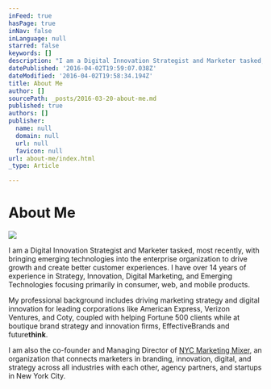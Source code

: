 ```yaml
---
inFeed: true
hasPage: true
inNav: false
inLanguage: null
starred: false
keywords: []
description: "I am a Digital Innovation Strategist and Marketer tasked, most recently, with bringing emerging technologies into the enterprise organization to drive growth and create better customer experiences. I have over 14 years of experience in Strategy, Innovation, Digital Marketing, and Emerging Technologies focusing primarily in consumer, web, and mobile products.\_"
datePublished: '2016-04-02T19:59:07.038Z'
dateModified: '2016-04-02T19:58:34.194Z'
title: About Me
author: []
sourcePath: _posts/2016-03-20-about-me.md
published: true
authors: []
publisher:
  name: null
  domain: null
  url: null
  favicon: null
url: about-me/index.html
_type: Article

---
```

# About Me
![](https://the-grid-user-content.s3-us-west-2.amazonaws.com/eaf2cc11-967e-4f48-a1d5-abb15d8fdf48.jpg)

I am a Digital Innovation Strategist and Marketer tasked, most recently, with bringing emerging technologies into the enterprise organization to drive growth and create better customer experiences. I have over 14 years of experience in Strategy, Innovation, Digital Marketing, and Emerging Technologies focusing primarily in consumer, web, and mobile products. 

My professional background includes driving marketing strategy and digital innovation for leading corporations like American Express, Verizon Ventures, and Coty, coupled with helping Fortune 500 clients while at boutique brand strategy and innovation firms, EffectiveBrands and future**think**. 

I am also the co-founder and Managing Director of [NYC Marketing Mixer][0], an organization that connects marketers in branding, innovation, digital, and strategy across all industries with each other, agency partners, and startups in New York City.

[0]: http://nycmarketingmixer.com/